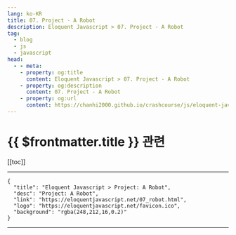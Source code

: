 ```yaml
---
lang: ko-KR
title: 07. Project - A Robot
description: Eloquent Javascript > 07. Project - A Robot
tag: 
  - blog
  - js
  - javascript
head:
  - - meta:
    - property: og:title
      content: Eloquent Javascript > 07. Project - A Robot
    - property: og:description
      content: 07. Project - A Robot
    - property: og:url
      content: https://chanhi2000.github.io/crashcourse/js/eloquent-javascript/07.html
---
```


# {{ $frontmatter.title }} 관련

[[toc]]

---

```component VPCard
{
  "title": "Eloquent Javascript > Project: A Robot",
  "desc": "Project: A Robot",
  "link": "https://eloquentjavascript.net/07_robot.html",
  "logo": "https://eloquentjavascript.net/favicon.ico",
  "background": "rgba(248,212,16,0.2)"
}
```

---
